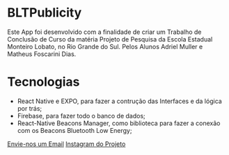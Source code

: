 # BLTPublicity
Este App foi desenvolvido com a finalidade de criar um Trabalho de Conclusão de Curso da matéria Projeto de Pesquisa da Escola Estadual Monteiro Lobato, no Rio Grande do Sul. Pelos Alunos Adriel Muller e Matheus Foscarini Dias.

# Tecnologias
<ul>
  <li>React Native e EXPO, para fazer a contrução das Interfaces e da lógica por trás;</li>
  <li>Firebase, para fazer todo o banco de dados;</li>
  <li>React-Native Beacons Manager, como biblioteca para fazer a conexão com os Beacons Bluetooth Low Energy;</li>
</ul>
 
 <a href="mailto:bltpublicity@gmail.com">Envie-nos um Email</a>
 <a href="https://www.instagram.com/btlpublicity/">Instagram do Projeto</a>
